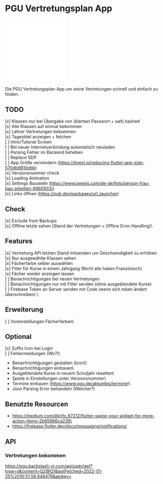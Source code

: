 # PGU Vertretungsplan App

<img src="./assets/pgu.svg" width="200">

Die PGU Vertretungsplan App um seine Vertretungen schnell und einfach zu finden.

## TODO
[x] Klassen nur bei Übergabe von (klartext Passwort + salt).hashed\
[x] Alle Klassen auf einmal bekommen\
[x] Lehrer Vertretungen bekommen\
[x] Tagestitel anzeigen + fetchen\
[ ] Intro/Tutorial Screen\
[ ] Bei neuer Internetverbindung automatisch neuladen\
[ ] Parsing Fehler im Backend beheben\
[ ] Replace SDP\
[ ] App Größe vermindern (https://itnext.io/reducing-flutter-app-size-570db9810ebb) \
[x] Versionsnummer check\
[x] Loading Animation\
[x] Settings Baustelle (https://www.pexels.com/de-de/foto/person-frau-bau-arbeiten-8960933/) \
[x] Links öffnen (https://pub.dev/packages/url_launcher)

## Check
[x] Exclude from Backups\
[x] Offline letzte sehen (Stand der Vertretungen + Offline Error Handling)\

## Features
[x] Vertretung API letzten Stand mitsenden um Geschwindigkeit zu erhöhen\
[x] Nur ausgewählte Klassen sehen\
[x] Fächerfarbe selber auswählen\
[x] Filter für Kurse in einem Jahrgang (Nicht alle haben Französisch)\
[x] Fächer wieder anzeigen lassen\
[ ] Benachrichtigungen bei neuen Vertretungen\
[ ] Benachrichtigungen nur mit Filter senden (ohne ausgeblendete Kurse)\
[ ] Firebase Token an Server senden mit Code (wenn sich token ändert überschreiben) \

## Erweiterung
[ ] Voreinstellungen Fächerfarben\

## Optional
[x] Suffix Icon bei Login\
[ ] Fehlermeldungen (Wo?)\
- Benachrichtigungen gestalten (Icon)\
- Benachrichtigungen einbauen\
- Ausgeblendete Kurse in neuem Schuljahr resetten\
- Spiele in Einstellungen unter Versionsnummer\
- Termine einbauen (https://www.pgu.de/aktuelles/termine)\
- Json Parsing Error behandeln (Welcher?)

## Benutzte Resourcen
- https://medium.com/@info_67212/flutter-swipe-your-widget-for-more-action-items-2b85866ca238\
- https://firebase.flutter.dev/docs/messaging/notifications/

## API

### Vertretungen bekommen
https://pgu.backslash-vr.com/api/user/get?type=s&content=Q2@Q1&lastFetched=2022-01-25%2016:51:58.948476&apikey=

